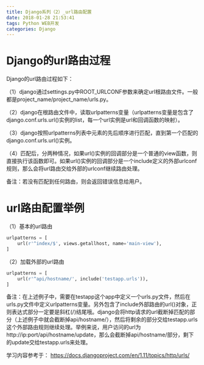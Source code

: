 ```yaml
---
title: Django系列（2）_url路由配置
date: 2018-01-28 21:53:41
tags: Python WEB开发
categories: Django
---
```


# Django的url路由过程

Django的url路由过程如下：

（1）django通过settings.py中ROOT_URLCONF参数来确定url根路由文件。一般都是project_name/project_name/urls.py。

（2）django在根路由文件中，读取urlpatterns变量（urlpatterns变量是包含了django.conf.urls.url()实例的list，每一个url实例是url和回调函数的映射）。

（3）django按照urlpatterns列表中元素的先后顺序进行匹配，直到第一个匹配的django.conf.urls.url()实例。

（4）匹配后，分两种情况，如果url()实例的回调部分是一个普通的view函数，则直接执行该函数即可。如果url()实例的回调部分是一个include定义的外部urlconf规则，那么会将url路由交给外部的urlconf继续路由处理。

备注：若没有匹配到任何路由，则会返回错误信息给用户。

# url路由配置举例

（1）基本的url路由

```python
urlpatterns = [
    url(r'^index/$', views.getallhost, name='main-view'),
]
```

（2）加载外部的url路由

```python
urlpatterns = [
    url(r'^api/hostname/', include('testapp.urls')),
]
```

备注：在上述例子中，需要在testapp这个app中定义一个urls.py文件，然后在urls.py文件中定义urlpatterns变量。另外包含了include外部路由的url()对象，正则表达式部分一定要是斜杠(/)结尾哦。django会将http请求的url截断掉匹配的部分（上述例子中就会截断掉api/hostname/），然后将剩余的部分交给testapp.urls这个外部路由规则继续处理。举例来说，用户访问的url为http://ip:port/api/hostname/update，那么会截断掉api/hostname/部分，剩下的update交给testapp.urls来处理。


学习内容参考于：
https://docs.djangoproject.com/en/1.11/topics/http/urls/
